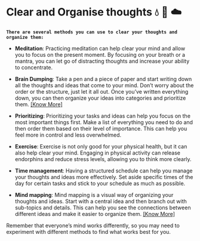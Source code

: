 # Clear and Organise thoughts :droplet: :thinking: :cloud: 

**```There are several methods you can use to clear your thoughts and organize them:```**

- **Meditation**: Practicing meditation can help clear your mind and allow you to focus on the present moment. By focusing on your breath or a mantra, you can let go of distracting thoughts and increase your ability to concentrate.

- **Brain Dumping**: Take a pen and a piece of paper and start writing down all the thoughts and ideas that come to your mind. Don’t worry about the order or the structure, just let it all out. Once you’ve written everything down, you can then organize your ideas into categories and prioritize them. [[Know More]](brain-dumping.md)

- **Prioritizing**: Prioritizing your tasks and ideas can help you focus on the most important things first. Make a list of everything you need to do and then order them based on their level of importance. This can help you feel more in control and less overwhelmed.

- **Exercise**: Exercise is not only good for your physical health, but it can also help clear your mind. Engaging in physical activity can release endorphins and reduce stress levels, allowing you to think more clearly.

- **Time management**: Having a structured schedule can help you manage your thoughts and ideas more effectively. Set aside specific times of the day for certain tasks and stick to your schedule as much as possible.

- **Mind mapping**: Mind mapping is a visual way of organizing your thoughts and ideas. Start with a central idea and then branch out with sub-topics and details. This can help you see the connections between different ideas and make it easier to organize them. [[Know More]](brain-dumping.md)

Remember that everyone’s mind works differently, so you may need to experiment with different methods to find what works best for you.
